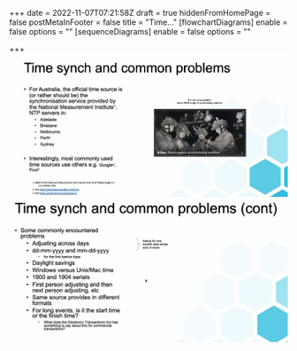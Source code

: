 +++
date = 2022-11-07T07:21:58Z
draft = true
hiddenFromHomePage = false
postMetaInFooter = false
title = "Time..."
[flowchartDiagrams]
enable = false
options = ""
[sequenceDiagrams]
enable = false
options = ""

+++
![](/uploads/snipaste_2022-11-07_18-20-44.jpg)  
![](/uploads/snipaste_2022-11-07_18-22-08.jpg)